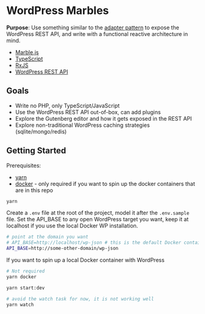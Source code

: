 # WordPress Marbles
**Purpose**: Use something similar to the [adapter pattern](https://en.wikipedia.org/wiki/Adapter_pattern) to expose the WordPress REST API, and write with a functional reactive architecture in mind. 

- [Marble.js](https://github.com/marblejs/marble)
- [TypeScript](https://www.typescriptlang.org/docs/home.html)
- [RxJS](https://rxjs-dev.firebaseapp.com/)
- [WordPress REST API](https://developer.wordpress.org/rest-api/)

## Goals
- Write no PHP, only TypeScript/JavaScript
- Use the WordPress REST API out-of-box, can add plugins
- Explore the Gutenberg editor and how it gets exposed in the REST API
- Explore non-traditional WordPress caching strategies (sqlite/mongo/redis)

## Getting Started
Prerequisites:
- [yarn](https://yarnpkg.com/en/docs/getting-started)
- [docker](https://www.docker.com/get-started) - only required if you want to spin up the docker containers that are in this repo 

```bash
yarn
```

Create a `.env` file at the root of the project, model it after the `.env.sample` file. Set the API_BASE to any open WordPress target you want, keep it at localhost if you use the local Docker WP installation.
```bash
# point at the domain you want 
# API_BASE=http://localhost/wp-json # this is the default Docker container
API_BASE=http://some-other-domain/wp-json 
```

If you want to spin up a local Docker container with WordPress
```bash
# Not required
yarn docker
```

```bash
yarn start:dev
```

```bash
# avoid the watch task for now, it is not working well
yarn watch 
```